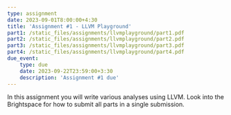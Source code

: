 ```yaml
---
type: assignment
date: 2023-09-01T8:00:00+4:30
title: 'Assignment #1 - LLVM Playground'
part1: /static_files/assignments/llvmplayground/part1.pdf
part2: /static_files/assignments/llvmplayground/part2.pdf
part3: /static_files/assignments/llvmplayground/part3.pdf
part4: /static_files/assignments/llvmplayground/part4.pdf
due_event: 
    type: due
    date: 2023-09-22T23:59:00+3:30
    description: 'Assignment #1 due'
---
```

In this assignment you will write various analyses using LLVM. Look into the Brightspace for how to submit all parts in a single submission.